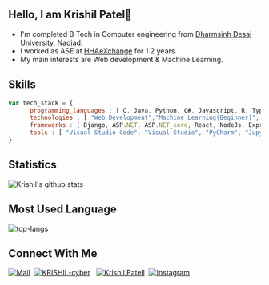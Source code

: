 ## Hello, I am Krishil Patel👋

* I'm completed B Tech in Computer engineering from [Dharmsinh Desai University, Nadiad](https://ddu.ac.in/).
* I worked as ASE at [HHAeXchange](https://www.hhaexchange.com/) for 1.2 years. 
* My main interests are Web development & Machine Learning.


## Skills

```javascript
var tech_stack = {
      programming_languages : [ C, Java, Python, C#, Javascript, R, Typescript],
      technologies : [ "Web Development","Machine Learning(Beginner)", ],
      frameworks : [ Django, ASP.NET, ASP.NET_core, React, NodeJs, ExpressJs, ReactNative ],
      tools : [ "Visual Studio Code", "Visual Studio", "PyCharm", "JupyterNotebook" ],
}
```

## Statistics

![Krishil's github stats](https://github-readme-stats.vercel.app/api?username=KRISHIL-cyber&show_icons=true&theme=tokyonight)

## Most Used Language #

![top-langs](https://github-readme-stats.vercel.app/api/top-langs?username=KRISHIL-cyber&show_icons=true&title_color=fff&icon_color=79ff97&text_color=9f9f9f&bg_color=151515)

## Connect With Me
[![Mail](https://img.shields.io/badge/Gmail-D14836?style=for-the-badge&logo=gmail&logoColor=white)](mailto:krishil005@gmail.com)&nbsp;
[![KRISHIL-cyber](https://img.shields.io/badge/GitHub-100000?style=for-the-badge&logo=github&logoColor=white)](https://github.com/KRISHIL-cyber) &nbsp;
[![Krishil Patell](https://img.shields.io/badge/LinkedIn-0077B5?style=for-the-badge&logo=linkedin&logoColor=white)](https://www.linkedin.com/in/krishil-patel-62730a1a5/)&nbsp;
[![Instagram](https://img.shields.io/badge/Instagram-E4405F?style=for-the-badge&logo=instagram&logoColor=white)](https://www.instagram.com/krishil005/)&nbsp;
